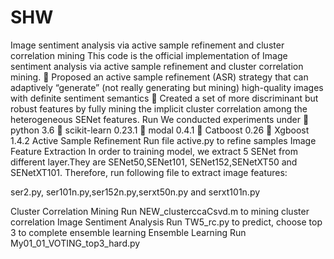# SHW
Image sentiment analysis via active sample refinement and cluster correlation mining
This code is the official implementation of Image sentiment analysis via active sample refinement and cluster correlation mining.
	Proposed an active sample refinement (ASR) strategy that can adaptively “generate” (not really generating but mining) high-quality images with definite sentiment semantics
	Created a set of more discriminant but robust features by fully mining the implicit cluster correlation among the heterogeneous SENet features.
Run
We conducted experiments under
	python 3.6
	scikit-learn 0.23.1
	modal 0.4.1
	Catboost 0.26
	Xgboost 1.4.2
Active Sample Refinement
Run file active.py to refine samples
Image Feature Extraction
In order to training model, we extract 5 SENet from different layer.They are SENet50,SENet101, SENet152,SENetXT50 and SENetXT101. Therefore, run following file to extract image features:

ser2.py, ser101n.py,ser152n.py,serxt50n.py and serxt101n.py

Cluster Correlation Mining
Run NEW_clusterccaCsvd.m to mining cluster correlation
Image Sentiment Analysis
Run TW5_rc.py to predict, choose top 3 to complete ensemble learning 
Ensemble Learning
Run My01_01_VOTING_top3_hard.py


